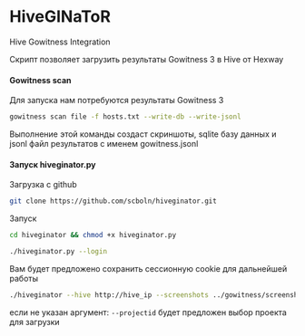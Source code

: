 # HiveGINaToR
Hive Gowitness Integration

Скрипт позволяет загрузить результаты Gowitness 3 в Hive от Hexway

#### Gowitness scan
Для запуска нам потребуются результаты Gowitness 3 
```bash
gowitness scan file -f hosts.txt --write-db --write-jsonl
```
Выполнение этой команды создаст скриншоты, sqlite базу данных и jsonl файл результатов с именем gowitness.jsonl

#### Запуск hiveginator.py

Загрузка с github
```bash
git clone https://github.com/scboln/hiveginator.git
```

Запуск

```bash
cd hiveginator && chmod +x hiveginator.py
```
```bash
./hiveginator.py --login
```
Вам будет предложено сохранить сессионную cookie для дальнейшей работы 

```bash
./hiveginator --hive http://hive_ip --screenshots ../gowitness/screenshots --jsonl ../gowitness/gowitness.jsonl
```
если не указан аргумент:
```--projectid``` будет предложен выбор проекта для загрузки
